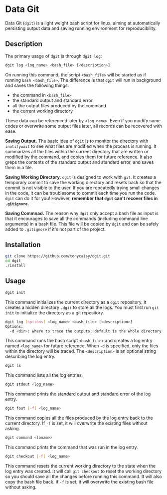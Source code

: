 # Data Git

Data Git (``dgit``) is a light weight bash script for linux, aiming at automatically persisting output data and saving running environment for reproducibility.

## Description

The primary usage of ``dgit`` is through ``dgit log``:

```bash
dgit log <log_name> <bash_file> [<description>]
```

On running this command, the script ``<bash_file>`` will be started as if running ``bash <bash_file>``. The difference is that ``dgit`` will run in background and saves the following things:
- the command in ``<bash_file>``
- the standard output and standard error
- all the output files produced by the command
- the current working directory

These data can be referenced later by ``<log_name>``. Even if you modify some codes or overwrite some output files later, all records can be recovered with ease.

**Saving Output.** The basic idea of ``dgit`` is to monitor the directory with ``inotifywait`` to see what files are modified when the process is running. It summarizes all the files within the current directory that are written or modified by the command, and copies them for future reference. It also greps the contents of the standard output and standard error, and saves them in a file.

**Saving Working Directory.** ``dgit`` is designed to work with ``git``. It creates a temporary commit to save the working directory and resets back so that the commit is not visible to the user. If you are repeatedly trying small changes in the code, it can be troublesome to commit each time you run the code. ``dgit`` can do it for you! However, **remember that ``dgit`` can't recover files in ``.gitignore``.**

**Saving Commnad.** The reason why ``dgit`` only accept a bash file as input is that it encourages to save all the commands (including command line arguments) in a bash file. This file will be copied by ``dgit`` and can be safely added to ``.gitignore`` if it's not part of the project.

## Installation

```bash
git clone https://github.com/tonycaisy/dgit.git
cd dgit
./install
```

## Usage

```bash
dgit init
```

This command initializes the current directory as a ``dgit`` repository. It creates a hidden directory ``.dgit`` to store all the logs. You must first run ``git init`` to initialize the directory as a git repository.

```bash
dgit log [options] <log_name> <bash_file> [<description>]
Options:
  -d <dir>: where to trace the outputs, default is the whole directory
```

This command runs the bash script ``<bash_file>`` and creates a log entry named ``<log_name>`` for future reference. When ``-d`` is specified, only the files within the directory will be traced. The ``<description>`` is an optional string describing the log entry.

```bash
dgit ls
```

This command lists all the log entries.

```bash
dgit stdout <log_name>
```

This command prints the standard output and standard error of the log entry.

```bash
dgit fout [-f] <log_name>
```

This command copies all the files produced by the log entry back to the current directory. If ``-f`` is set, it will overwrite the existing files without asking.

```bash
dgit command <loname>
```

This command prints the command that was run in the log entry.

```bash
dgit checkout [-f] <log_name>
```

This command resets the current working directory to the state when the log entry was created. It will call ``git checkout`` to reset the working directory so you should save all the changes before running this command. It will also copy the bash file back. If ``-f`` is set, it will overwrite the existing bash file without asking.
